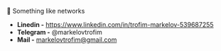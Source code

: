 🔮 Something like networks

* **Linedin -** https://www.linkedin.com/in/trofim-markelov-539687255
* **Telegram -** @markelovtrofim
* **Mail -** markelovtrofim@gmail.com
